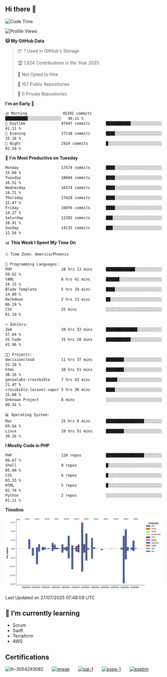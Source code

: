 ## Hi there 👋

<!--START_SECTION:waka-->
![Code Time](http://img.shields.io/badge/Code%20Time-11%2C442%20hrs%2051%20mins-blue)

![Profile Views](http://img.shields.io/badge/Profile%20Views-2-blue)

**🐱 My GitHub Data** 

> 📦 ? Used in GitHub's Storage 
 > 
> 🏆 1,624 Contributions in the Year 2025
 > 
> 🚫 Not Opted to Hire
 > 
> 📜 157 Public Repositories 
 > 
> 🔑 0 Private Repositories 
 > 
**I'm an Early 🐤** 

```text
🌞 Morning                45202 commits       ██████████░░░░░░░░░░░░░░░   40.11 % 
🌆 Daytime                47447 commits       ███████████░░░░░░░░░░░░░░   42.11 % 
🌃 Evening                17110 commits       ████░░░░░░░░░░░░░░░░░░░░░   15.18 % 
🌙 Night                  2924 commits        █░░░░░░░░░░░░░░░░░░░░░░░░   02.59 % 
```
📅 **I'm Most Productive on Tuesday** 

```text
Monday                   17574 commits       ████░░░░░░░░░░░░░░░░░░░░░   15.60 % 
Tuesday                  18604 commits       ████░░░░░░░░░░░░░░░░░░░░░   16.51 % 
Wednesday                16574 commits       ████░░░░░░░░░░░░░░░░░░░░░   14.71 % 
Thursday                 17428 commits       ████░░░░░░░░░░░░░░░░░░░░░   15.47 % 
Friday                   16076 commits       ████░░░░░░░░░░░░░░░░░░░░░   14.27 % 
Saturday                 12292 commits       ███░░░░░░░░░░░░░░░░░░░░░░   10.91 % 
Sunday                   14135 commits       ███░░░░░░░░░░░░░░░░░░░░░░   12.54 % 
```


📊 **This Week I Spent My Time On** 

```text
🕑︎ Time Zone: America/Phoenix

💬 Programming Languages: 
PHP                      18 hrs 13 mins      █████████████░░░░░░░░░░░░   50.62 % 
YAML                     8 hrs 41 mins       ██████░░░░░░░░░░░░░░░░░░░   24.15 % 
Blade Template           5 hrs 19 mins       ████░░░░░░░░░░░░░░░░░░░░░   14.80 % 
Markdown                 2 hrs 13 mins       ██░░░░░░░░░░░░░░░░░░░░░░░   06.19 % 
CSV                      25 mins             ░░░░░░░░░░░░░░░░░░░░░░░░░   01.19 % 

🔥 Editors: 
Zed                      20 hrs 32 mins      ██████████████░░░░░░░░░░░   57.04 % 
VS Code                  15 hrs 28 mins      ███████████░░░░░░░░░░░░░░   42.96 % 

🐱‍💻 Projects: 
decisioncloud            11 hrs 37 mins      ████████░░░░░░░░░░░░░░░░░   32.28 % 
html                     10 hrs 51 mins      ████████░░░░░░░░░░░░░░░░░   30.16 % 
genealabs-crossbible     7 hrs 43 mins       █████░░░░░░░░░░░░░░░░░░░░   21.47 % 
crossbible-laravel-vapor 5 hrs 38 mins       ████░░░░░░░░░░░░░░░░░░░░░   15.68 % 
Unknown Project          8 mins              ░░░░░░░░░░░░░░░░░░░░░░░░░   00.41 % 

💻 Operating System: 
Mac                      25 hrs 9 mins       █████████████████░░░░░░░░   69.84 % 
Linux                    10 hrs 51 mins      ████████░░░░░░░░░░░░░░░░░   30.16 % 
```

**I Mostly Code in PHP** 

```text
PHP                      120 repos           █████████████████░░░░░░░░   66.67 % 
Shell                    9 repos             █░░░░░░░░░░░░░░░░░░░░░░░░   05.00 % 
CSS                      6 repos             █░░░░░░░░░░░░░░░░░░░░░░░░   03.33 % 
HTML                     5 repos             █░░░░░░░░░░░░░░░░░░░░░░░░   02.78 % 
Python                   2 repos             ░░░░░░░░░░░░░░░░░░░░░░░░░   01.11 % 
```



**Timeline**

![Lines of Code chart](https://raw.githubusercontent.com/mikebronner/mikebronner/master/assets/bar_graph.png)


 Last Updated on 27/07/2025 07:49:09 UTC
<!--END_SECTION:waka-->

<!--
**mikebronner/mikebronner** is a ✨ _special_ ✨ repository because its `README.md` (this file) appears on your GitHub profile.

Here are some ideas to get you started:

- 🔭 I’m currently working on ...
- 🌱 I’m currently learning ...
- 👯 I’m looking to collaborate on ...
- 🤔 I’m looking for help with ...
- 💬 Ask me about ...
- 📫 How to reach me: ...
- 😄 Pronouns: ...
- ⚡ Fun fact: ...
-->

## 🌱 I’m currently learning

- Scrum
- Swift
- Terraform
- AWS

## Certifications

![th-3054293082](https://user-images.githubusercontent.com/1791050/208267034-c5006f82-ae89-41eb-9478-7106c5aba070.jpg)
&nbsp;&nbsp;&nbsp;&nbsp;&nbsp;
[![image](https://images.credly.com/size/100x100/images/a2790314-008a-4c3d-9553-f5e84eb359ba/image.png)](https://www.credly.com/users/mike-bronner)
&nbsp;&nbsp;&nbsp;&nbsp;&nbsp;
[![pal-1](https://images.credly.com/size/100x100/images/78c772ee-6b3c-4348-ac66-58ac5a2cf581/image.png)](https://www.credly.com/users/mike-bronner)
&nbsp;&nbsp;&nbsp;&nbsp;&nbsp;
[![pspo-1](https://images.credly.com/size/100x100/images/591762c5-fae7-49c6-b326-e1756979928d/image.png)](https://www.credly.com/users/mike-bronner)
&nbsp;&nbsp;&nbsp;&nbsp;&nbsp;
[![pspbm](https://images.credly.com/size/100x100/images/55a21a78-59af-4294-810e-e4014e9ca1be/image.png)](https://www.credly.com/users/mike-bronner)
